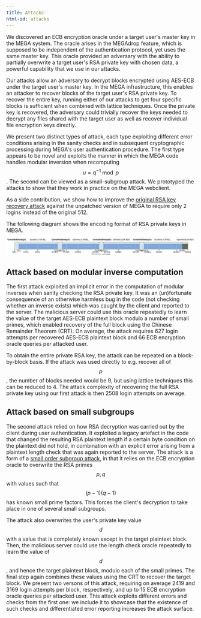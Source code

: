 ```yaml
---
title: Attacks
html-id: attacks
---
```


We discovered an ECB encryption oracle under a target user's master key in the MEGA system. The oracle arises in the MEGAdrop feature, which is supposed to be independent of the authentication protocol, yet uses the
same master key. This oracle provided an adversary with the ability to partially overwrite a target user's RSA private key with chosen data, a powerful capability that we use in our attacks.

Our attacks allow an adversary to decrypt blocks encrypted using AES-ECB under the target user's master key. In the MEGA infrastructure, this enables an attacker to recover blocks of the target user's RSA private key. To recover the entire key, running either of our attacks to get four specific blocks is sufficient when combined with lattice techniques. Once the private key is recovered, the adversary could trivially recover the keys needed to decrypt any files shared with the target user as well as recover individual file encryption keys directly.

We present two distinct types of attack, each type exploiting different error conditions arising in the sanity checks and in subsequent cryptographic processing during MEGA's user authentication procedure. The first type appears to be novel and exploits the manner in which the MEGA code handles modular inversion when recomputing $$ u = q^{−1} \bmod p $$. The second can be viewed as a small-subgroup attack. We prototyped the attacks to show that they work in practice on the MEGA webclient.

As a side contribution, we show how to improve the [original RSA key recovery attack](https://mega-awry.io/#rsa-key-recovery) against the unpatched version of MEGA to require only 2 logins instead of the original 512.

The following diagram shows the encoding format of RSA private keys in MEGA.
<picture>
    <source media="(max-width: 1000px)" srcset="img/secret_key_encoding.svg">
    <img id="key-encoding" alt="MEGA's RSA private key encoding" class="img-fluid" style="max-width: 100%" src="img/secret_key_encoding.svg">
</picture>

## Attack based on modular inverse computation

The first attack exploited an implicit error in the computation of modular inverses when sanity checking the RSA private key. It was an (un)fortunate consequence of an otherwise harmless bug in the code (not checking whether an inverse exists) which was caught by the client and reported to the server. The malicious server could use this oracle repeatedly to learn the value of the target AES-ECB plaintext block modulo a number of small primes, which enabled recovery of the full block using the Chinese Remainder Theorem (CRT). On average, the attack requires 627 login attempts per recovered AES-ECB plaintext block and 66 ECB encryption oracle queries per attacked user.

To obtain the entire private RSA key, the attack can be repeated on a block-by-block basis. If the attack was used directly to e.g. recover all of $$ p $$, the number of blocks needed would be 9, but using lattice techniques this can be reduced to 4. The attack complexity of recovering the full RSA private key using our first attack is then 2508 login attempts on average.

## Attack based on small subgroups

The second attack relied on how RSA decryption was carried out by the client during user authentication. It exploited a legacy artefact in the code that changed the resulting RSA plaintext length if a certain byte condition on the plaintext did not hold, in combination with an explicit error arising from a plaintext length check that was again reported to the server. The attack is a form of a [small order subgroup attack](https://doi.org/10.1007/BFb005224), in that it relies on the ECB encryption oracle to overwrite the RSA primes $$ p, q $$ with values such that $$ (p − 1)(q − 1) $$ has known small prime factors. This forces the client's decryption to take place in one of several small subgroups. 

The attack also overwrites the user's private key value $$ d $$ with a value that is completely
known except in the target plaintext block. Then, the malicious server could use the length check oracle
repeatedly to learn the value of $$ d $$, and hence the target plaintext block, modulo each of the small
primes. The final step again combines these values using the CRT to recover the target block.
We present two versons of this attack, requiring on average 2419 and 3169 login attempts per block, respectively, and up to 15 ECB encryption oracle queries per attacked user. This attack exploits different errors and checks from
the first one: we include it to showcase that the existence of such checks and differentiated error
reporting increases the attack surface.

